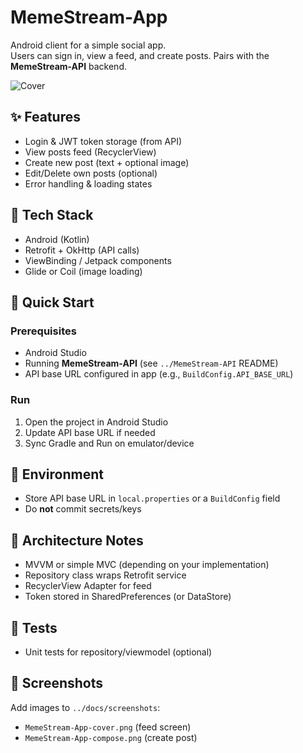 # MemeStream-App

Android client for a simple social app.  
Users can sign in, view a feed, and create posts. Pairs with the **MemeStream-API** backend.

![Cover](../docs/screenshots/MemeStream-App-cover.png)

## ✨ Features
- Login & JWT token storage (from API)
- View posts feed (RecyclerView)
- Create new post (text + optional image)
- Edit/Delete own posts (optional)
- Error handling & loading states

## 🧱 Tech Stack
- Android (Kotlin)
- Retrofit + OkHttp (API calls)
- ViewBinding / Jetpack components
- Glide or Coil (image loading)

## 🚀 Quick Start
### Prerequisites
- Android Studio
- Running **MemeStream-API** (see `../MemeStream-API` README)
- API base URL configured in app (e.g., `BuildConfig.API_BASE_URL`)

### Run
1. Open the project in Android Studio  
2. Update API base URL if needed  
3. Sync Gradle and Run on emulator/device

## 🔐 Environment
- Store API base URL in `local.properties` or a `BuildConfig` field
- Do **not** commit secrets/keys

## 📐 Architecture Notes
- MVVM or simple MVC (depending on your implementation)
- Repository class wraps Retrofit service
- RecyclerView Adapter for feed
- Token stored in SharedPreferences (or DataStore)

## 🧪 Tests
- Unit tests for repository/viewmodel (optional)

## 📸 Screenshots
Add images to `../docs/screenshots`:
- `MemeStream-App-cover.png` (feed screen)
- `MemeStream-App-compose.png` (create post)
